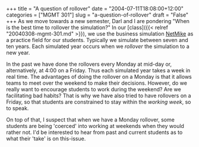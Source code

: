 +++
title = "A question of rollover"
date = "2004-07-11T18:08:00+12:00"
categories = ["MGMT 301"]
slug = "a-question-of-rollover"
draft = "False"
+++
As we move towards a new semester, Darl and I are pondering "When is
the best time to rollover the simulation?" In our
[class]({{< relref "20040308-mgmt-301.md" >}}),
we use the business simulation [NetMike](http://www.smartsims.com/)
as a practice field for our students. Typically we simulate
between seven and ten years. Each simulated year occurs when we
_rollover_ the simulation to a new year.

In the past we have done the rollovers every Monday at mid-day or,
alternatively, at 4:00 on a Friday. Thus each simulated year takes
a week in real time. The advantages of doing the rollover on a Monday
is that it allows teams to meet over the weekend to make their
decisions. However, do we really want to encourage students to work
during the weekend? Are we facilitating bad habits? That is why
we have also tried to have rollovers on a Friday, so that students are
constrained to stay within the _working week_, so to speak.

On top of that, I suspect that when we have a Monday rollover, some
students are being 'coerced' into working at weekends when they would
rather not. I'd be interested to hear from past and current students
as to what their 'take' is on this-issue.
